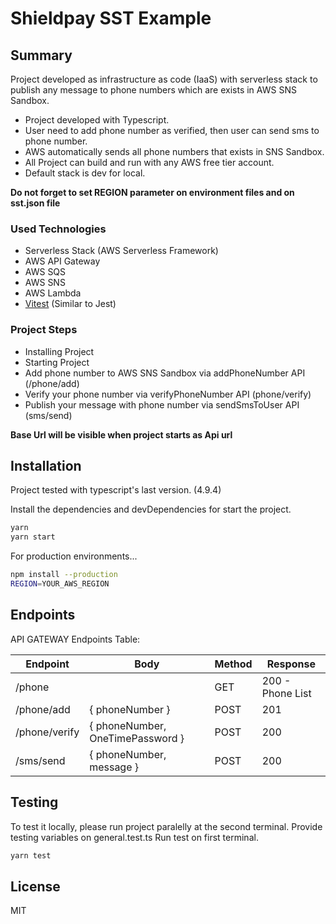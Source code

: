 # Shieldpay SST Example
## Summary

Project developed as infrastructure as code (IaaS) with serverless stack to publish any message to phone numbers which are exists in AWS SNS Sandbox.
* Project developed with Typescript.
* User need to add phone number as verified, then user can send sms to phone number.
* AWS automatically sends all phone numbers that exists in SNS Sandbox.
* All Project can build and run with any AWS free tier account.
* Default stack is dev for local.

**Do not forget to set REGION parameter on environment files and on sst.json file**
### Used Technologies
- Serverless Stack (AWS Serverless Framework)
- AWS API Gateway
- AWS SQS
- AWS SNS
- AWS Lambda
- [Vitest](https://vitest.dev "Vitest") (Similar to Jest)

### Project Steps
- Installing Project
- Starting Project
- Add phone number to AWS SNS Sandbox via addPhoneNumber API (/phone/add)
- Verify your phone number via verifyPhoneNumber API (phone/verify)
- Publish your message with phone number via sendSmsToUser API (sms/send)

**Base Url will be visible when project starts as Api url**

## Installation

Project tested with typescript's last version. (4.9.4)

Install the dependencies and devDependencies for start the project.
```sh
yarn
yarn start
```
For production environments...
```sh
npm install --production
REGION=YOUR_AWS_REGION
```

## Endpoints

API GATEWAY Endpoints Table:

| Endpoint | Body | Method | Response
| ------ | ------ | ------ | ------ |
| /phone |        |  GET   | 200 - Phone List |
| /phone/add | { phoneNumber } |  POST   | 201 |
| /phone/verify |  { phoneNumber, OneTimePassword }  |  POST   | 200 |
| /sms/send | { phoneNumber, message }  |  POST   | 200 |

## Testing

To test it locally, please run project paralelly at the second terminal.
Provide testing variables on general.test.ts
Run test on first terminal.
```sh
yarn test
```

## License

MIT

